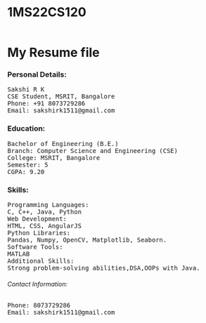# 1MS22CS120
<img src = "">
<h1>My Resume file</h1>
<h3>Personal Details:</h3>
<pre>
Sakshi R K
CSE Student, MSRIT, Bangalore
Phone: +91 8073729286
Email: sakshirk1511@gmail.com
</pre>


<h3>Education:</h3>
<pre>Bachelor of Engineering (B.E.)
Branch: Computer Science and Engineering (CSE)
College: MSRIT, Bangalore
Semester: 5
CGPA: 9.20  
</pre>

<h3>Skills:</h3>
<pre>
Programming Languages:
C, C++, Java, Python
Web Development:
HTML, CSS, AngularJS
Python Libraries:
Pandas, Numpy, OpenCV, Matplotlib, Seaborn.
Software Tools:
MATLAB
Additional Skills:
Strong problem-solving abilities,DSA,OOPs with Java.
</pre>
<h6>Contact Information:</h6>
<pre>
Phone: 8073729286
Email: sakshirk1511@gmail.com</pre>

